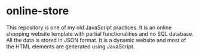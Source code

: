 # online-store
This repository is one of my old JavaScript practices. It is an online shopping website template with partial functionalities and no SQL database. All the data is stored in JSON format. It is a dynamic website and most of the HTML elements are generated using JavaScript.
